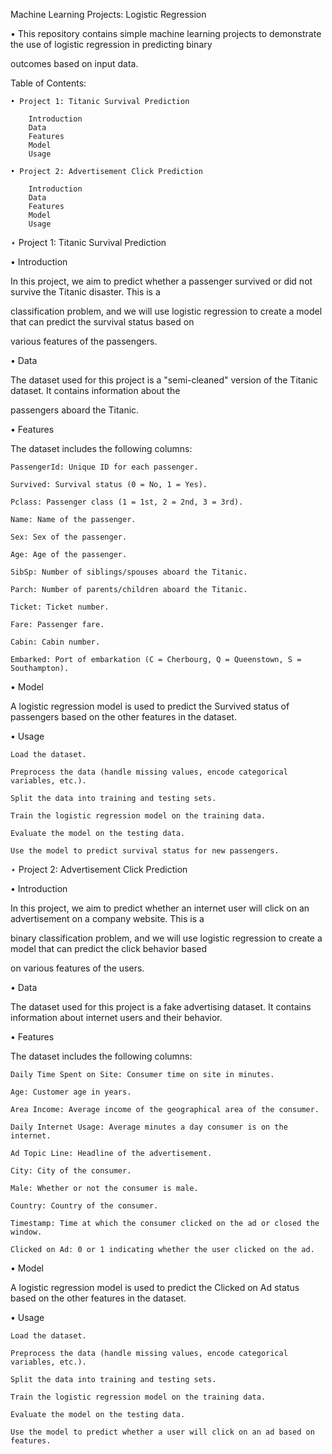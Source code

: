 Machine Learning Projects: Logistic Regression

• This repository contains simple machine learning projects to demonstrate the use of logistic regression in predicting binary 

outcomes based on input data.


Table of Contents:

    • Project 1: Titanic Survival Prediction

        Introduction
        Data
        Features
        Model
        Usage

    • Project 2: Advertisement Click Prediction

        Introduction
        Data
        Features
        Model
        Usage

$\star$ Project 1: Titanic Survival Prediction

• Introduction

In this project, we aim to predict whether a passenger survived or did not survive the Titanic disaster. This is a 

classification problem, and we will use logistic regression to create a model that can predict the survival status based on 

various features of the passengers.

• Data

The dataset used for this project is a "semi-cleaned" version of the Titanic dataset. It contains information about the 

passengers aboard the Titanic.

• Features

The dataset includes the following columns:

    PassengerId: Unique ID for each passenger.

    Survived: Survival status (0 = No, 1 = Yes).

    Pclass: Passenger class (1 = 1st, 2 = 2nd, 3 = 3rd).

    Name: Name of the passenger.

    Sex: Sex of the passenger.

    Age: Age of the passenger.

    SibSp: Number of siblings/spouses aboard the Titanic.

    Parch: Number of parents/children aboard the Titanic.

    Ticket: Ticket number.

    Fare: Passenger fare.

    Cabin: Cabin number.

    Embarked: Port of embarkation (C = Cherbourg, Q = Queenstown, S = Southampton).

• Model

A logistic regression model is used to predict the Survived status of passengers based on the other features in the dataset.

• Usage

    Load the dataset.

    Preprocess the data (handle missing values, encode categorical variables, etc.).

    Split the data into training and testing sets.

    Train the logistic regression model on the training data.

    Evaluate the model on the testing data.

    Use the model to predict survival status for new passengers.


$\star$ Project 2: Advertisement Click Prediction

• Introduction

In this project, we aim to predict whether an internet user will click on an advertisement on a company website. This is a 

binary classification problem, and we will use logistic regression to create a model that can predict the click behavior based 

on various features of the users.

• Data

The dataset used for this project is a fake advertising dataset. It contains information about internet users and their behavior.

• Features

The dataset includes the following columns:

    Daily Time Spent on Site: Consumer time on site in minutes.

    Age: Customer age in years.

    Area Income: Average income of the geographical area of the consumer.

    Daily Internet Usage: Average minutes a day consumer is on the internet.

    Ad Topic Line: Headline of the advertisement.

    City: City of the consumer.

    Male: Whether or not the consumer is male.

    Country: Country of the consumer.

    Timestamp: Time at which the consumer clicked on the ad or closed the window.

    Clicked on Ad: 0 or 1 indicating whether the user clicked on the ad.

• Model

A logistic regression model is used to predict the Clicked on Ad status based on the other features in the dataset.

• Usage

    Load the dataset.

    Preprocess the data (handle missing values, encode categorical variables, etc.).

    Split the data into training and testing sets.

    Train the logistic regression model on the training data.

    Evaluate the model on the testing data.

    Use the model to predict whether a user will click on an ad based on features.



